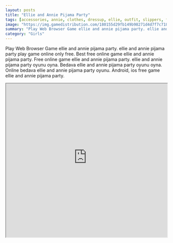 ```yaml
---
layout: posts
title: "Ellie and Annie Pijama Party"
tags: [accessories, annie, clothes, dressup, ellie, outfit, slippers, free, online, games, oyna, game, free, games, play, play, games]
image: "https://img.gamedistribution.com/180155d29fb149b98271d4d7f7c71876.jpg"
summary: "Play Web Browser Game ellie and annie pijama party. ellie and annie pijama party play game online only free. Best free online game ellie and annie pijama party. Free online game ellie and annie pijama party. ellie and annie pijama party oyunu oyna. Bedava ellie and annie pijama party oyunu oyna. Online bedava ellie and annie pijama party oyunu. Android, ios free game ellie and annie pijama party."
category: "Girls"
---
```


Play Web Browser Game ellie and annie pijama party. ellie and annie pijama party play game online only free. Best free online game ellie and annie pijama party. Free online game ellie and annie pijama party. ellie and annie pijama party oyunu oyna. Bedava ellie and annie pijama party oyunu oyna. Online bedava ellie and annie pijama party oyunu. Android, ios free game ellie and annie pijama party.

<iframe width="100%" height="480px;" src="https://html5.gamedistribution.com/180155d29fb149b98271d4d7f7c71876/"></iframe>